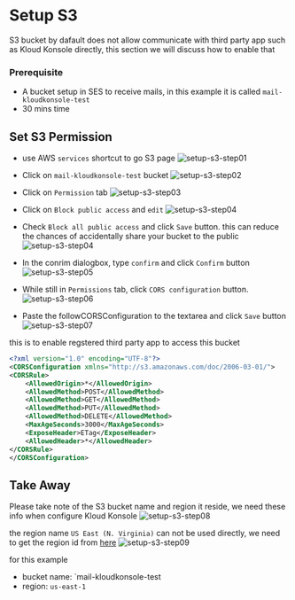 # Setup S3
S3 bucket by dafault does not allow communicate with third party app such as Kloud Konsole directly, this section we will discuss how to enable that

### Prerequisite
- A bucket setup in SES to receive mails, in this example it is called `mail-kloudkonsole-test`
- 30 mins time

## Set S3 Permission
* use AWS `services` shortcut to go S3 page
![setup-s3-step01](../img/s3/01.png)

* Click on `mail-kloudkonsole-test` bucket
![setup-s3-step02](../img/s3/02.png)

* Click on `Permission` tab
![setup-s3-step03](../img/s3/03.png)

* Click on `Block public access` and `edit`
![setup-s3-step04](../img/s3/04.png)

* Check `Block all public access` and click `Save` button. this can reduce the chances of accidentally share your bucket to the public
![setup-s3-step04](../img/s3/04.png)

* In the conrim dialogbox, type `confirm` and click `Confirm` button
![setup-s3-step05](../img/s3/05.png)

* While still in `Permissions` tab, click `CORS configuration` button. 
![setup-s3-step06](../img/s3/06.png)

* Paste the followCORSConfiguration to the textarea and click `Save` button
![setup-s3-step07](../img/s3/07.png)

this is to enable regstered third party app to access this bucket
```xml
<?xml version="1.0" encoding="UTF-8"?>
<CORSConfiguration xmlns="http://s3.amazonaws.com/doc/2006-03-01/">
<CORSRule>
    <AllowedOrigin>*</AllowedOrigin>
    <AllowedMethod>POST</AllowedMethod>
    <AllowedMethod>GET</AllowedMethod>
    <AllowedMethod>PUT</AllowedMethod>
    <AllowedMethod>DELETE</AllowedMethod>
    <MaxAgeSeconds>3000</MaxAgeSeconds>
    <ExposeHeader>ETag</ExposeHeader>
    <AllowedHeader>*</AllowedHeader>
</CORSRule>
</CORSConfiguration>
```

## Take Away
Please take note of the S3 bucket name and region it reside, we need these info when configure Kloud Konsole
![setup-s3-step08](../img/s3/08.png)

the region name `US East (N. Virginia)` can not be used directly, we need to get the region id from [here](https://docs.aws.amazon.com/general/latest/gr/rande.html)
![setup-s3-step09](../img/s3/09.png)

for this example 
- bucket name: `mail-kloudkonsole-test
- region: `us-east-1`

